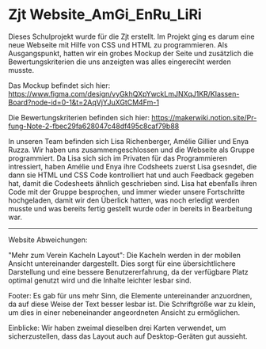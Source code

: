 # Zjt Website_AmGi_EnRu_LiRi
 Dieses Schulprojekt wurde für die Zjt erstellt. Im Projekt ging es darum eine neue Webseite mit Hilfe von CSS und HTML zu programmieren. Als Ausgangspunkt, hatten wir ein grobes Mockup der Seite und zusätzlich die Bewertungskriterien die uns anzeigten was alles eingereciht werden musste.

Das Mockup befindet sich hier: https://www.figma.com/design/vyGkhQXpYwckLmJNXqJ1KR/Klassen-Board?node-id=0-1&t=2AqVjYJuXGtCM4Fm-1

Die Bewertungskriterien befinden sich hier: https://makerwiki.notion.site/Pr-fung-Note-2-fbec29fa628047c48df495c8caf79b88

In unseren Team befinden sich Lisa Richenberger, Amélie Gillier und Enya Ruzza. Wir haben uns zusammengeschlossen und die Webseite als Gruppe programmiert. Da Lisa sich sich im Privaten für das Programmieren intressiert, haben Amélie und Enya ihre Codsheets zuerst Lisa gsesndet, die dann sie HTML und CSS Code kontrolliert hat und auch Feedback gegeben hat, damit die Codesheets ähnlich geschrieben sind. Lisa hat ebenfalls ihren Code mit der Gruppe besprochen, und immer wieder unsere Fortschritte hochgeladen, damit wir den Überlick hatten, was noch erledigt werden musste und was bereits fertig gestellt wurde oder in bereits in Bearbeitung war.

---
Website Abweichungen:

"Mehr zum Verein Kacheln Layout": Die Kacheln werden in der mobilen Ansicht untereinander dargestellt. Dies sorgt für eine übersichtlichere Darstellung und eine bessere Benutzererfahrung, da der verfügbare Platz optimal genutzt wird und die Inhalte leichter lesbar sind.

Footer: Es gab für uns mehr Sinn, die Elemente untereinander anzuordnen, da auf diese Weise der Text besser lesbar ist. Die Schriftgröße war zu klein, um dies in einer nebeneinander angeordneten Ansicht zu ermöglichen.

Einblicke: Wir haben zweimal dieselben drei Karten verwendet, um sicherzustellen, dass das Layout auch auf Desktop-Geräten gut aussieht.
